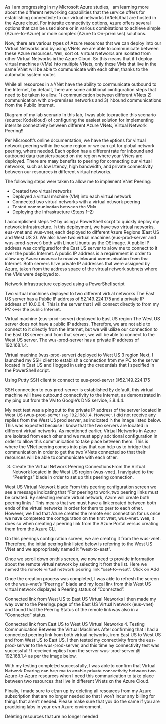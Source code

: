 As I am progressing in my Microsoft Azure studies, I am learning more about the different networking capabilities that the service offers for establishing connectivity to our virtual networks (VNets)that are hosted in the Azure cloud. For intersite connectivity options, Azure offers several options that can be used alone or in various combinations to achieve simple (Azure-to-Azure) or more complex (Azure to On-premises) solutions.

Now, there are various types of Azure resources that we can deploy into our Virtual Networks and by using VNets we are able to communicate between these Azure resources. Well, sort of. Virtual Networks are isolated from other Virtual Networks in the Azure Cloud. So this means that if I deploy virtual machines (VMs) into multiple VNets, only those VMs that live in the same VNet will be able to communicate with each other, thanks to the automatic system routes.

While all resources in a VNet have the ability to communicate outbound to the Internet, by default, there are some additional configuration steps that need to be taken to allow: 1) communication between different VNets 2) communication with on-premises networks and 3) inbound communications from the Public Internet.


Diagram of my lab scenario
In this lab, I was able to practice this scenario (source: Kodekloud) of configuring the easiest solution for implementing intersite connectivity between different Azure VNets, Virtual Network Peering!!

Per Microsoft’s online documentation, we have the options for virtual network peering within the same region or we can opt for global network peering, where needed. Each option has a different rate for inbound and outbound data transfers based on the region where your VNets are deployed. There are many benefits to peering for connecting our virtual networks, such as low latency, high bandwidth, and private connectivity between our resources in different virtual networks.

The following steps were taken to allow me to implement VNet Peering:
<ul>
  <li> Created two virtual networks </li>
  <li> Deployed a virtual machine (VM) into each virtual network </li>
  <li> Connected two virtual networks with a virtual network peering </li>
  <li> Tested communication between the VMs </li>
  <li> Deploying the Infrastructure (Steps 1–2) </li>
</ul>

I accomplished steps 1–2 by using a PowerShell script to quickly deploy my network infrastructure. In this deployment, we have two virtual networks, eus-vnet and wus-vnet, each deployed to different Azure Regions (East US and West US 3). We also have two virtual machines (eus-prod-server and wus-prod-server) both with Linux Ubuntu as the OS image. A public IP address was configured for the East US server to allow me to connect to it over the public Internet. A public IP address is a requirement in order to allow any Azure resource to receive inbound communication from the Internet. Both servers have private IP addresses that were assigned by Azure, taken from the address space of the virtual network subnets where the VMs were deployed to.


Network infrastructure deployed using a PowerShell script

Two virtual machines deployed to two different virtual networks
The East US server has a Public IP address of 52.149.224.175 and a private IP address of 10.0.0.4. This is the server that I will connect directly to from my PC over the public Internet.


Virtual machine (eus-prod-server) deployed to East US region
The West US server does not have a public IP address. Therefore, we are not able to connect to it directly from the Internet, but we will utilize our connection to the East US server and from that server, we will be able to connect to the West US server. The wus-prod-server has a private IP address of 192.168.1.4.


Virtual machine (wus-prod-server) deployed to West US 3 region
Next, I launched my SSH client to establish a connection from my PC to the server located in East US and I logged in using the credentials that I specified in the PowerShell script.


Using Putty SSH client to connect to eus-prod-server @52.149.224.175

SSH connection to eus-prod-server is established
By default, this virtual machine will have outbound connectivity to the Internet, as demonstrated in my ping out from the VM to Google’s DNS service, 8.8.4.4.


My next test was a ping out to the private IP address of the server located in West US (wus-prod-server ) @ 192.168.1.4. However, I did not receive any replies from the West US prod server, as indicated in the image listed below. This was expected because I know that the two servers are located in different virtual networks. As mentioned earlier, Virtual Networks in Azure are isolated from each other and we must apply additional configuration in order to allow this communication to take place between them. This is where the VNet peering comes into play that can help us to bridge that communication in order to get the two VNets connected so that their resources will be able to communicate with each other.


3. Create the Virtual Network Peering Connections
From the Virtual Network located in the West US region (wus-vnet), I navigated to the “Peerings” blade in order to set up this peering connection.


West US Virtual Network blade
From this peering configuration screen we see a message indicating that “For peering to work, two peering links must be created. By selecting remote virtual network, Azure will create both peering links.” This means that we must have a link created between both ends of the virtual networks in order for them to peer to each other. However, we find that Azure creates the remote end connection for us once we have completed the configuration on the first VNet, wus-vnet. Well, it does so when creating a peering link from the Azure Portal versus creating them from the Azure CLI.

On this peerings configuration screen, we are creating it from the wus-vnet. Therefore, the initial peering link listed below is referring to the West US VNet and we appropriately named it “west-to-east”.


Once we scroll down on this screen, we now need to provide information about the remote virtual network by selecting it from the list. Here we named the remote virtual network peering link “east-to-west”. Click on Add


Once the creation process was completed, I was able to refresh the screen on the wus-vnet’s “Peerings” blade and my local link from this West US virtual network displayed a Peering status of “Connected”.


Connected link from West US to East US Virtual Networks
I then made my way over to the Peerings page of the East US Virtual Network (eus-vnet) and found that the Peering Status of the remote link was also in a “Connected” status.


Connected link from East US to West US Virtual Networks
4. Testing Communication Between the Virtual Machines
After confirming that I had a connected peering link from both virtual networks, from East US to West US and from West US to East US, I then tested my connectivity from the eus-prod-server to the wus-prod-server, and this time my connectivity test was successful!! I received replies from the server wus-prod-server @ 192.168.1.4 as per the image below.


With my testing completed successfully, I was able to confirm that Virtual Network Peering can help me to enable private connectivity between two Azure-to-Azure resources when I need this communication to take place between two resources that live in different VNets on the Azure Cloud.

Finally, I made sure to clean up by deleting all resources from my Azure subscription that are no longer needed so that I won’t incur any billing for things that aren’t needed. Please make sure that you do the same if you are practicing labs in your own Azure environment.


Deleting resources that are no longer needed


